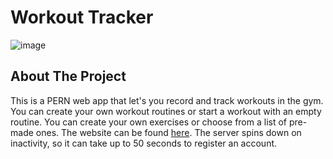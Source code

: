 # Workout Tracker
![image](https://github.com/user-attachments/assets/a6722737-e6c8-472a-8f68-1bbf2f419251)

## About The Project

This is a PERN web app that let's you record and track workouts in the gym. You can create your own workout routines or start a workout with an empty routine. 
You can create your own exercises or choose from a list of pre-made ones. The website can be found [here](https://workout-tracker-nzvi.onrender.com). 
The server spins down on inactivity, so it can take up to 50 seconds to register an account.